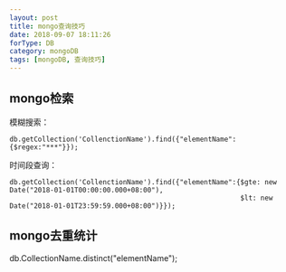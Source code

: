 ```yaml
---
layout: post
title: mongo查询技巧
date: 2018-09-07 18:11:26
forType: DB
category: mongoDB
tags: [mongoDB, 查询技巧]
---
```


mongo检索
----------
模糊搜索：
```
db.getCollection('CollenctionName').find({"elementName":{$regex:"***"}});
```
时间段查询：
```
db.getCollection('CollenctionName').find({"elementName":{$gte: new Date("2018-01-01T00:00:00.000+08:00"), 
                                                         $lt: new Date("2018-01-01T23:59:59.000+08:00")}});
```

mongo去重统计
----------
db.CollectionName.distinct("elementName");